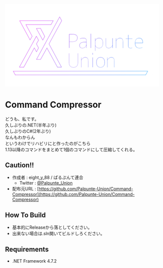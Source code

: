 ![Logo](https://raw.githubusercontent.com/Palpunte-Union/Default/master/resources/icon.png)
# Command Compressor
 どうも、私です。
 <br>
 久しぶりの.NET(半年ぶり)
 <br>
 久しぶりのC#(2年ぶり)
 <br>
 なんもわからん
 <br>
 というわけでリハビリにと作ったのがこちら
 <br>
 1.13以降のコマンドをまとめて1個のコマンドにして圧縮してくれる。

## Caution!!
  - 作成者 : eight_y_88 / ぱるぷんて連合
    - Twitter : [@Palpunte_Union](https://twitter.com/Palpunte_Union)
  - 配布元URL : [https://github.com/Palpunte-Union/Command-Compressor](https://github.com/Palpunte-Union/Command-Compressor)

## How To Build
 - 基本的にReleaseから落としてください。
 - 出来ない場合は.sln開いてビルドしろください。

## Requirements
 - .NET Framework 4.7.2
